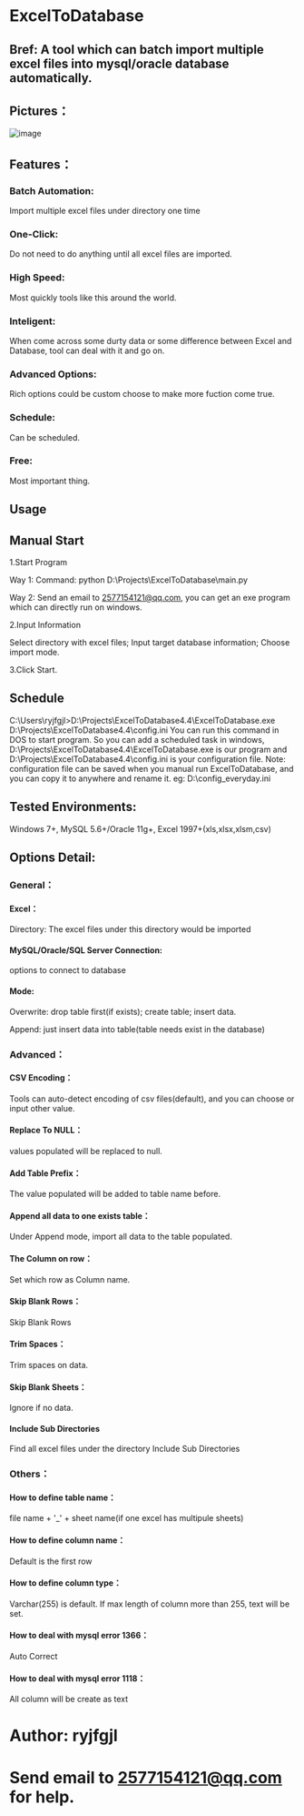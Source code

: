 # ExcelToDatabase
## Bref: A tool which can batch import multiple excel files into mysql/oracle database automatically.
## Pictures：
![image](https://user-images.githubusercontent.com/39375647/174487203-5bdc2c4e-b76e-4c74-9a3d-bf5f5635763d.png)


## Features：
### Batch Automation: 
  Import multiple excel files under directory one time

### One-Click: 
  Do not need to do anything until all excel files are imported.

### High Speed: 
  Most quickly tools like this around the world.

### Inteligent: 
  When come across some durty data or some difference between Excel and Database, tool can deal with it and go on.

### Advanced Options: 
  Rich options could be custom choose to make more fuction come true.

### Schedule: 
  Can be scheduled.
  
### Free: 
  Most important thing.

## Usage
## Manual Start
1.Start Program

Way 1: Command: python D:\Projects\ExcelToDatabase\main.py

Way 2: Send an email to 2577154121@qq.com, you can get an exe program which can directly run on windows.

2.Input Information

Select directory with excel files; Input target database information; Choose import mode.

3.Click Start.

## Schedule
C:\Users\ryjfgjl>D:\Projects\ExcelToDatabase4.4\ExcelToDatabase.exe D:\Projects\ExcelToDatabase4.4\config.ini
You can run this command in DOS to start program.
So you can add a scheduled task in windows, D:\Projects\ExcelToDatabase4.4\ExcelToDatabase.exe is our program and D:\Projects\ExcelToDatabase4.4\config.ini is your configuration file.
Note: configuration file can be saved when you manual run ExcelToDatabase, and you can copy it to anywhere and rename it.
eg: D:\config_everyday.ini


## Tested Environments: 
Windows 7+, MySQL 5.6+/Oracle 11g+, Excel 1997+(xls,xlsx,xlsm,csv)

## Options Detail:

### General：
#### Excel：
Directory: The excel files under this directory would be imported

#### MySQL/Oracle/SQL Server Connection: 
options to connect to database
#### Mode:

Overwrite: drop table first(if exists); create table; insert data.

Append: just insert data into table(table needs exist in the database)

### Advanced：
#### CSV Encoding：
Tools can auto-detect encoding of csv files(default), and you can choose or input other value.
#### Replace To NULL：
values populated will be replaced to null.
#### Add Table Prefix：
The value populated will be added to table name before.
#### Append all data to one exists table：
Under Append mode, import all data to the table populated.
#### The Column on row：
Set which row as Column name.
#### Skip Blank Rows：
Skip Blank Rows
#### Trim Spaces：
Trim spaces on data.
#### Skip Blank Sheets：
Ignore if no data.
#### Include Sub Directories
Find all excel files under the directory Include Sub Directories

### Others：
  #### How to define table name：
  file name + '_' + sheet name(if one excel has multipule sheets)
  #### How to define column name：
  Default is the first row
  #### How to define column type：
  Varchar(255) is default. If max length of column more than 255, text will be set.
  #### How to deal with mysql error 1366：
  Auto Correct
  #### How to deal with mysql error 1118：
  All column will be create as text
  
# Author: ryjfgjl
# Send email to 2577154121@qq.com for help.

